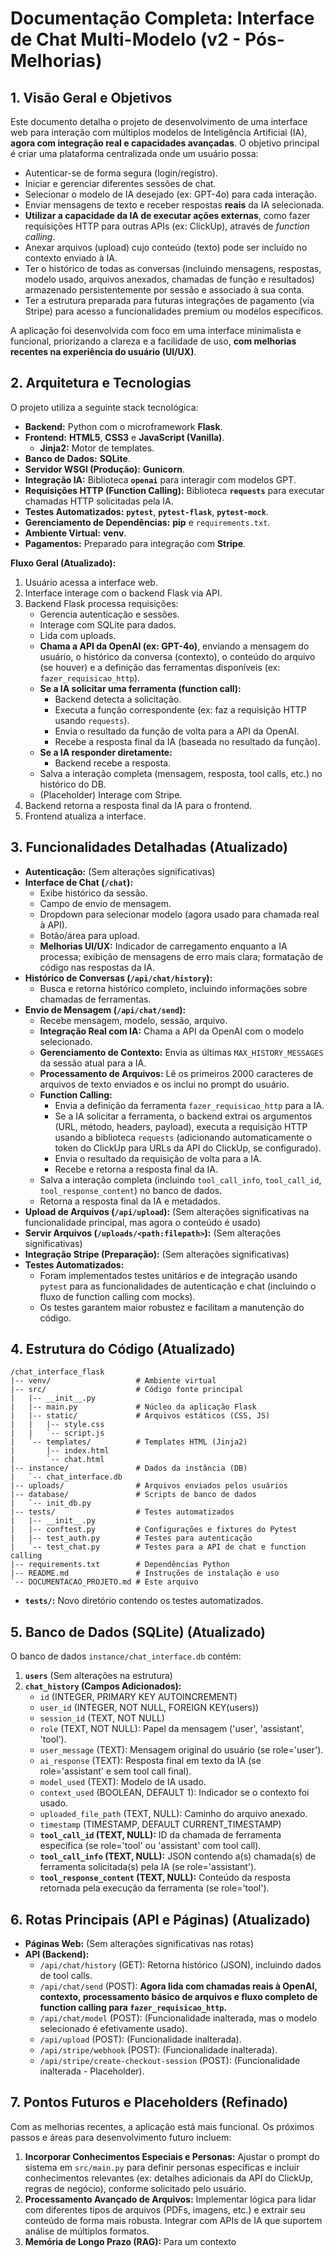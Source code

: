 # Documentação Completa: Interface de Chat Multi-Modelo (v2 - Pós-Melhorias)

## 1. Visão Geral e Objetivos

Este documento detalha o projeto de desenvolvimento de uma interface web para interação com múltiplos modelos de Inteligência Artificial (IA), **agora com integração real e capacidades avançadas**. O objetivo principal é criar uma plataforma centralizada onde um usuário possa:

*   Autenticar-se de forma segura (login/registro).
*   Iniciar e gerenciar diferentes sessões de chat.
*   Selecionar o modelo de IA desejado (ex: GPT-4o) para cada interação.
*   Enviar mensagens de texto e receber respostas **reais** da IA selecionada.
*   **Utilizar a capacidade da IA de executar ações externas**, como fazer requisições HTTP para outras APIs (ex: ClickUp), através de *function calling*.
*   Anexar arquivos (upload) cujo conteúdo (texto) pode ser incluído no contexto enviado à IA.
*   Ter o histórico de todas as conversas (incluindo mensagens, respostas, modelo usado, arquivos anexados, chamadas de função e resultados) armazenado persistentemente por sessão e associado à sua conta.
*   Ter a estrutura preparada para futuras integrações de pagamento (via Stripe) para acesso a funcionalidades premium ou modelos específicos.

A aplicação foi desenvolvida com foco em uma interface minimalista e funcional, priorizando a clareza e a facilidade de uso, **com melhorias recentes na experiência do usuário (UI/UX)**.

## 2. Arquitetura e Tecnologias

O projeto utiliza a seguinte stack tecnológica:

*   **Backend:** Python com o microframework **Flask**.
*   **Frontend:** **HTML5**, **CSS3** e **JavaScript (Vanilla)**.
    *   **Jinja2:** Motor de templates.
*   **Banco de Dados:** **SQLite**.
*   **Servidor WSGI (Produção):** **Gunicorn**.
*   **Integração IA:** Biblioteca **`openai`** para interagir com modelos GPT.
*   **Requisições HTTP (Function Calling):** Biblioteca **`requests`** para executar chamadas HTTP solicitadas pela IA.
*   **Testes Automatizados:** **`pytest`**, **`pytest-flask`**, **`pytest-mock`**.
*   **Gerenciamento de Dependências:** **pip** e `requirements.txt`.
*   **Ambiente Virtual:** **venv**.
*   **Pagamentos:** Preparado para integração com **Stripe**.

**Fluxo Geral (Atualizado):**

1.  Usuário acessa a interface web.
2.  Interface interage com o backend Flask via API.
3.  Backend Flask processa requisições:
    *   Gerencia autenticação e sessões.
    *   Interage com SQLite para dados.
    *   Lida com uploads.
    *   **Chama a API da OpenAI (ex: GPT-4o)**, enviando a mensagem do usuário, o histórico da conversa (contexto), o conteúdo do arquivo (se houver) e a definição das ferramentas disponíveis (ex: `fazer_requisicao_http`).
    *   **Se a IA solicitar uma ferramenta (function call):**
        *   Backend detecta a solicitação.
        *   Executa a função correspondente (ex: faz a requisição HTTP usando `requests`).
        *   Envia o resultado da função de volta para a API da OpenAI.
        *   Recebe a resposta final da IA (baseada no resultado da função).
    *   **Se a IA responder diretamente:**
        *   Backend recebe a resposta.
    *   Salva a interação completa (mensagem, resposta, tool calls, etc.) no histórico do DB.
    *   (Placeholder) Interage com Stripe.
4.  Backend retorna a resposta final da IA para o frontend.
5.  Frontend atualiza a interface.

## 3. Funcionalidades Detalhadas (Atualizado)

*   **Autenticação:** (Sem alterações significativas)
*   **Interface de Chat (`/chat`):**
    *   Exibe histórico da sessão.
    *   Campo de envio de mensagem.
    *   Dropdown para selecionar modelo (agora usado para chamada real à API).
    *   Botão/área para upload.
    *   **Melhorias UI/UX:** Indicador de carregamento enquanto a IA processa; exibição de mensagens de erro mais clara; formatação de código nas respostas da IA.
*   **Histórico de Conversas (`/api/chat/history`):**
    *   Busca e retorna histórico completo, incluindo informações sobre chamadas de ferramentas.
*   **Envio de Mensagem (`/api/chat/send`):**
    *   Recebe mensagem, modelo, sessão, arquivo.
    *   **Integração Real com IA:** Chama a API da OpenAI com o modelo selecionado.
    *   **Gerenciamento de Contexto:** Envia as últimas `MAX_HISTORY_MESSAGES` da sessão atual para a IA.
    *   **Processamento de Arquivos:** Lê os primeiros 2000 caracteres de arquivos de texto enviados e os inclui no prompt do usuário.
    *   **Function Calling:**
        *   Envia a definição da ferramenta `fazer_requisicao_http` para a IA.
        *   Se a IA solicitar a ferramenta, o backend extrai os argumentos (URL, método, headers, payload), executa a requisição HTTP usando a biblioteca `requests` (adicionando automaticamente o token do ClickUp para URLs da API do ClickUp, se configurado).
        *   Envia o resultado da requisição de volta para a IA.
        *   Recebe e retorna a resposta final da IA.
    *   Salva a interação completa (incluindo `tool_call_info`, `tool_call_id`, `tool_response_content`) no banco de dados.
    *   Retorna a resposta final da IA e metadados.
*   **Upload de Arquivos (`/api/upload`):** (Sem alterações significativas na funcionalidade principal, mas agora o conteúdo é usado)
*   **Servir Arquivos (`/uploads/<path:filepath>`):** (Sem alterações significativas)
*   **Integração Stripe (Preparação):** (Sem alterações significativas)
*   **Testes Automatizados:**
    *   Foram implementados testes unitários e de integração usando `pytest` para as funcionalidades de autenticação e chat (incluindo o fluxo de function calling com mocks).
    *   Os testes garantem maior robustez e facilitam a manutenção do código.

## 4. Estrutura do Código (Atualizado)

```
/chat_interface_flask
|-- venv/                   # Ambiente virtual
|-- src/                    # Código fonte principal
|   |-- __init__.py
|   |-- main.py             # Núcleo da aplicação Flask
|   |-- static/             # Arquivos estáticos (CSS, JS)
|   |   |-- style.css
|   |   `-- script.js
|   `-- templates/          # Templates HTML (Jinja2)
|       |-- index.html
|       `-- chat.html
|-- instance/               # Dados da instância (DB)
|   `-- chat_interface.db
|-- uploads/                # Arquivos enviados pelos usuários
|-- database/               # Scripts de banco de dados
|   `-- init_db.py
|-- tests/                  # Testes automatizados
|   |-- __init__.py
|   |-- conftest.py         # Configurações e fixtures do Pytest
|   |-- test_auth.py        # Testes para autenticação
|   `-- test_chat.py        # Testes para a API de chat e function calling
|-- requirements.txt        # Dependências Python
|-- README.md               # Instruções de instalação e uso
`-- DOCUMENTACAO_PROJETO.md # Este arquivo
```

*   **`tests/`:** Novo diretório contendo os testes automatizados.

## 5. Banco de Dados (SQLite) (Atualizado)

O banco de dados `instance/chat_interface.db` contém:

1.  **`users`** (Sem alterações na estrutura)
2.  **`chat_history` (Campos Adicionados):**
    *   `id` (INTEGER, PRIMARY KEY AUTOINCREMENT)
    *   `user_id` (INTEGER, NOT NULL, FOREIGN KEY(users))
    *   `session_id` (TEXT, NOT NULL)
    *   `role` (TEXT, NOT NULL): Papel da mensagem ('user', 'assistant', 'tool').
    *   `user_message` (TEXT): Mensagem original do usuário (se role='user').
    *   `ai_response` (TEXT): Resposta final em texto da IA (se role='assistant' e sem tool call final).
    *   `model_used` (TEXT): Modelo de IA usado.
    *   `context_used` (BOOLEAN, DEFAULT 1): Indicador se o contexto foi usado.
    *   `uploaded_file_path` (TEXT, NULL): Caminho do arquivo anexado.
    *   `timestamp` (TIMESTAMP, DEFAULT CURRENT_TIMESTAMP)
    *   **`tool_call_id` (TEXT, NULL):** ID da chamada de ferramenta específica (se role='tool' ou 'assistant' com tool call).
    *   **`tool_call_info` (TEXT, NULL):** JSON contendo a(s) chamada(s) de ferramenta solicitada(s) pela IA (se role='assistant').
    *   **`tool_response_content` (TEXT, NULL):** Conteúdo da resposta retornada pela execução da ferramenta (se role='tool').

## 6. Rotas Principais (API e Páginas) (Atualizado)

*   **Páginas Web:** (Sem alterações significativas nas rotas)
*   **API (Backend):**
    *   `/api/chat/history` (GET): Retorna histórico (JSON), incluindo dados de tool calls.
    *   `/api/chat/send` (POST): **Agora lida com chamadas reais à OpenAI, contexto, processamento básico de arquivos e fluxo completo de function calling para `fazer_requisicao_http`.**
    *   `/api/chat/model` (POST): (Funcionalidade inalterada, mas o modelo selecionado é efetivamente usado).
    *   `/api/upload` (POST): (Funcionalidade inalterada).
    *   `/api/stripe/webhook` (POST): (Funcionalidade inalterada).
    *   `/api/stripe/create-checkout-session` (POST): (Funcionalidade inalterada - Placeholder).

## 7. Pontos Futuros e Placeholders (Refinado)

Com as melhorias recentes, a aplicação está mais funcional. Os próximos passos e áreas para desenvolvimento futuro incluem:

1.  **Incorporar Conhecimentos Especiais e Personas:** Ajustar o prompt do sistema em `src/main.py` para definir personas específicas e incluir conhecimentos relevantes (ex: detalhes adicionais da API do ClickUp, regras de negócio), conforme solicitado pelo usuário.
2.  **Processamento Avançado de Arquivos:** Implementar lógica para lidar com diferentes tipos de arquivos (PDFs, imagens, etc.) e extrair seu conteúdo de forma mais robusta. Integrar com APIs de IA que suportem análise de múltiplos formatos.
3.  **Memória de Longo Prazo (RAG):** Para um contexto 
